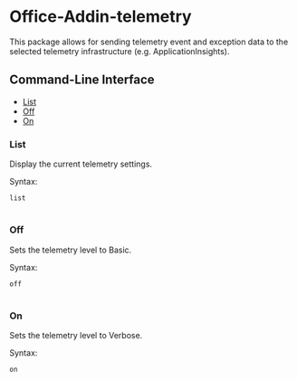 # Office-Addin-telemetry
This package allows for sending telemetry event and exception data to the selected telemetry infrastructure (e.g. ApplicationInsights).


## Command-Line Interface
* [List](#List)
* [Off](#Off)
* [On](#On)

### List
Display the current telemetry settings.

Syntax:

`list`

#

### Off
Sets the telemetry level to Basic.

Syntax:

`off`

#

### On
Sets the telemetry level to Verbose.

Syntax:

`on`